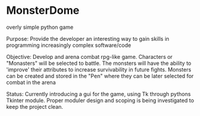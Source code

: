 # MonsterDome
overly simple python game

Purpose: 
Provide the developer an interesting way to gain skills in programming increasingly complex software/code

Objective: 
Develop and arena combat rpg-like game. Characters or "Monasters" will be selected to battle. The monsters will have the ability to 'improve' their attributes to increase survivability in future fights. Monsters can be created and stored in the "Pen" where they can be later selected for combat in the arena 

Status:
Currently introducing a gui for the game, using Tk through pythons Tkinter module. Proper moduler design and scoping is being investigated to keep the project clean. 

